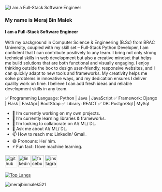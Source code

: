 ![I am a Full-Stack Software Engineer](https://media.licdn.com/dms/image/v2/D5616AQF73xUMcvAn6g/profile-displaybackgroundimage-shrink_350_1400/profile-displaybackgroundimage-shrink_350_1400/0/1727351515914?e=1761177600&v=beta&t=V86gF4q8p5pvfy602jH11uwbIrQvXes-YiwGj8HjpSg)
### My name is Meraj Bin Malek
#### I am a Full-Stack Software Engineer


With my background in Computer Science & Engineering (B.Sc) from BRAC University, coupled with my skill set – Full-Stack Python Developer, I am confident that I can contribute positively to any team. I bring not only strong technical skills in web development but also a creative mindset that helps me build solutions that are both functional and visually engaging. I enjoy thinking outside the box to design user-friendly, responsive websites, and I can quickly adapt to new tools and frameworks. My creativity helps me solve problems in innovative ways, and my dedication ensures I deliver quality work on time. I believe I can add fresh ideas and reliable development skills in any team.

:white_check_mark: Programming Language: Python | Java | JavaScript
:white_check_mark: Framework: Django | Flask | FastApi | BootStrap
:white_check_mark: Library: REACT
:white_check_mark: DB: PostgreSql | MySql


- 🔭 I’m currently working on my own projects. 
- 🌱 I’m currently learning libraries & frameworks. 
- 👯 I’m looking to collaborate on AI/ ML/ DL. 
- 💬 Ask me about AI/ ML/ DL. 
- 📫 How to reach me: LinkedIn/ Gmail. 
- 😄 Pronouns: He/ him. 
- ⚡ Fun fact: I love machine learning. 


[<img src='https://cdn.jsdelivr.net/npm/simple-icons@3.0.1/icons/github.svg' alt='github' height='40'>](https://github.com/merajbinmalek521)  [<img src='https://cdn.jsdelivr.net/npm/simple-icons@3.0.1/icons/linkedin.svg' alt='linkedin' height='40'>](https://www.linkedin.com/in/merajbinmalek521/)  [<img src='https://cdn.jsdelivr.net/npm/simple-icons@3.0.1/icons/facebook.svg' alt='facebook' height='40'>](https://www.facebook.com/merajbinmalek521)  [<img src='https://cdn.jsdelivr.net/npm/simple-icons@3.0.1/icons/instagram.svg' alt='instagram' height='40'>](https://www.instagram.com/880_meraj_521/)  

[![Top Langs](https://github-readme-stats.vercel.app/api/top-langs/?username=merajbinmalek521)](https://github.com/anuraghazra/github-readme-stats)

<p align="left"> <img src="https://komarev.com/ghpvc/?username=merajbinmalek521&label=Profile%20views&color=0e75b6&style=flat" alt="merajbinmalek521" /> </p>

